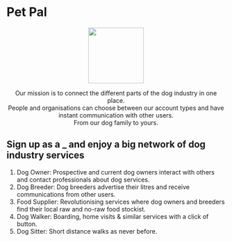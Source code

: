 # Pet Pal

<div align="center">

<img src="https://user-images.githubusercontent.com/96417438/208197358-c21b6b96-5d9e-47fc-8d3b-2c24444d8001.png" width="128"/>

Our mission is to connect the different parts of the dog industry in one place. <br/> People and organisations can choose between our account types and have instant communication with other users. <br/>
<span>From our dog family to yours.</span>

</div>

## Sign up as a _ and enjoy a big network of dog industry services 

<ol>
  <li>Dog Owner: Prospective and current dog owners interact with others and contact professionals about dog services.</li>
  <li>Dog Breeder: Dog breeders advertise their litres and receive communications from other users.</li>
  <li>Food Supplier: Revolutionising services where dog owners and breeders find their local raw and no-raw food stockist.</li>
  <li>Dog Walker: Boarding, home visits & similar services with a click of button.</li>
  <li>Dog Sitter: Short distance walks as never before.</li>
</ol>
